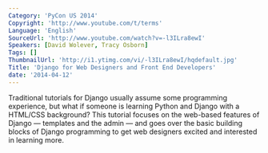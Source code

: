 ```yaml
---
Category: 'PyCon US 2014'
Copyright: 'http://www.youtube.com/t/terms'
Language: 'English'
SourceUrl: 'http://www.youtube.com/watch?v=-l3ILra8ewI'
Speakers: [David Wolever, Tracy Osborn]
Tags: []
ThumbnailUrl: 'http://i1.ytimg.com/vi/-l3ILra8ewI/hqdefault.jpg'
Title: 'Django for Web Designers and Front End Developers'
date: '2014-04-12'
---
```

Traditional tutorials for Django usually assume some programming experience, but what if someone is learning Python and Django with a HTML/CSS background? This tutorial focuses on the web-based features of Django — templates and the admin — and goes over the basic building blocks of Django programming to get web designers excited and interested in learning more.